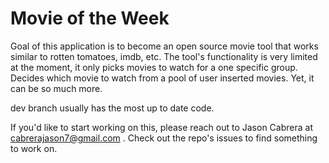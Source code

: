 # Movie of the Week
Goal of this application is to become an open source movie tool that works similar to rotten tomatoes, imdb, etc. The tool's functionality is very limited at the moment, it only picks movies to watch for a one specific group. Decides which movie to watch from a pool of user inserted movies. Yet, it can be so much more. 

dev branch usually has the most up to date code.

If you'd like to start working on this, please reach out to Jason Cabrera at cabrerajason7@gmail.com . Check out the repo's issues to find something to work on. 
